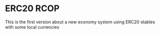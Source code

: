 # ERC20 RCOP

This is the first version about a new economy system using ERC20 stables with some local currencies